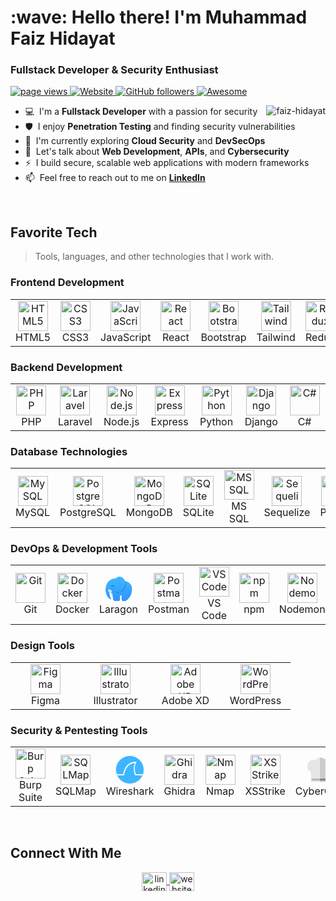 <h1 align="left" id="faiz-hidayat-title">:wave: Hello there! I'm Muhammad Faiz Hidayat</h1>
<h3 align="left">Fullstack Developer & Security Enthusiast</h3>

<p align="left">
  <a href="https://github.com/faiz-hidayat/faiz-hidayat">
    <img src="https://komarev.com/ghpvc/?username=faiz-hidayat" alt="page views" />
  </a>
  <a href="https://faiz-hidayat.com">
    <img alt="Website" src="https://img.shields.io/website?url=https%3A%2F%2Ffaiz-hidayat.com">
  </a>
  <a href="https://github.com/faiz-hidayat?tab=followers">
    <img alt="GitHub followers" src="https://img.shields.io/github/followers/faiz-hidayat?style=flat&logo=github">
  </a>
  <a href="https://github.com/abhisheknaiidu/awesome-github-profile-readme">
    <img alt="Awesome" src="https://awesome.re/mentioned-badge.svg">
  </a>
</p>

<a href="#faiz-hidayat-title">
  <img src="https://github-readme-stats.vercel.app/api?username=faiz-hidayat&show_icons=true&theme=react&count_private=true&include_all_commits=true" alt="faiz-hidayat" align="right" />
</a>

-   :computer: &nbsp;I'm a **Fullstack Developer** with a passion for security
-   :shield: &nbsp;I enjoy **Penetration Testing** and finding security vulnerabilities
-   :seedling: &nbsp;I'm currently exploring **Cloud Security** and **DevSecOps**
-   :speech_balloon: &nbsp;Let's talk about **Web Development**, **APIs**, and **Cybersecurity**
-   :zap: &nbsp;I build secure, scalable web applications with modern frameworks
-   :mailbox: &nbsp;Feel free to reach out to me on **[LinkedIn]**

<br>

<h2 align="left" id="faiz-hidayat-tech">Favorite Tech</h2>

> Tools, languages, and other technologies that I work with.

<h3>Frontend Development</h3>
<table>
  <tr>
    <td align="center" width="96">
      <a href="#faiz-hidayat-tech">
        <img src="https://cdn.jsdelivr.net/gh/devicons/devicon@latest/icons/html5/html5-original.svg" width="48" height="48" alt="HTML5" />
      </a>
      <br>HTML5
    </td>
    <td align="center" width="96">
      <a href="#faiz-hidayat-tech">
        <img src="https://cdn.jsdelivr.net/gh/devicons/devicon@latest/icons/css3/css3-original.svg" width="48" height="48" alt="CSS3" />
      </a>
      <br>CSS3
    </td>
    <td align="center" width="96">
      <a href="#faiz-hidayat-tech">
        <img src="https://cdn.jsdelivr.net/gh/devicons/devicon@latest/icons/javascript/javascript-original.svg" width="48" height="48" alt="JavaScript" />
      </a>
      <br>JavaScript
    </td>
    <td align="center" width="96">
      <a href="#faiz-hidayat-tech">
        <img src="https://cdn.jsdelivr.net/gh/devicons/devicon@latest/icons/react/react-original.svg" width="48" height="48" alt="React" />
      </a>
      <br>React
    </td>
    <td align="center" width="96">
      <a href="#faiz-hidayat-tech">
        <img src="https://cdn.jsdelivr.net/gh/devicons/devicon@latest/icons/bootstrap/bootstrap-original.svg" width="48" height="48" alt="Bootstrap" />
      </a>
      <br>Bootstrap
    </td>
    <td align="center" width="96">
      <a href="#faiz-hidayat-tech">
        <img src="https://cdn.jsdelivr.net/gh/devicons/devicon@latest/icons/tailwindcss/tailwindcss-original-wordmark.svg" width="48" height="48" alt="Tailwind" />
      </a>
      <br>Tailwind
    </td>
    <td align="center" width="96">
      <a href="#faiz-hidayat-tech">
        <img src="https://cdn.jsdelivr.net/gh/devicons/devicon@latest/icons/redux/redux-original.svg" width="48" height="48" alt="Redux" />
      </a>
      <br>Redux
    </td>
    <td align="center" width="96">
      <a href="#faiz-hidayat-tech">
        <img src="https://cdn.jsdelivr.net/gh/devicons/devicon@latest/icons/threejs/threejs-original.svg" width="48" height="48" alt="Three.js" />
      </a>
      <br>Three.js
    </td>
  </tr>
</table>

<h3>Backend Development</h3>
<table>
  <tr>
    <td align="center" width="96">
      <a href="#faiz-hidayat-tech">
        <img src="https://cdn.jsdelivr.net/gh/devicons/devicon@latest/icons/php/php-original.svg" width="48" height="48" alt="PHP" />
      </a>
      <br>PHP
    </td>
    <td align="center" width="96">
      <a href="#faiz-hidayat-tech">
        <img src="https://cdn.jsdelivr.net/gh/devicons/devicon@latest/icons/laravel/laravel-original.svg" width="48" height="48" alt="Laravel" />
      </a>
      <br>Laravel
    </td>
    <td align="center" width="96">
      <a href="#faiz-hidayat-tech">
        <img src="https://cdn.jsdelivr.net/gh/devicons/devicon@latest/icons/nodejs/nodejs-original.svg" width="48" height="48" alt="Node.js" />
      </a>
      <br>Node.js
    </td>
    <td align="center" width="96">
      <a href="#faiz-hidayat-tech">
        <img src="https://cdn.jsdelivr.net/gh/devicons/devicon@latest/icons/express/express-original.svg" width="48" height="48" alt="Express" />
      </a>
      <br>Express
    </td>
    <td align="center" width="96">
      <a href="#faiz-hidayat-tech">
        <img src="https://cdn.jsdelivr.net/gh/devicons/devicon@latest/icons/python/python-original.svg" width="48" height="48" alt="Python" />
      </a>
      <br>Python
    </td>
    <td align="center" width="96">
      <a href="#faiz-hidayat-tech">
        <img src="https://cdn.jsdelivr.net/gh/devicons/devicon@latest/icons/django/django-plain.svg" width="48" height="48" alt="Django" />
      </a>
      <br>Django
    </td>
    <td align="center" width="96">
      <a href="#faiz-hidayat-tech">
        <img src="https://cdn.jsdelivr.net/gh/devicons/devicon@latest/icons/csharp/csharp-original.svg" width="48" height="48" alt="C#" />
      </a>
      <br>C#
    </td>
  </tr>
</table>

<h3>Database Technologies</h3>
<table>
  <tr>
    <td align="center" width="96">
      <a href="#faiz-hidayat-tech">
        <img src="https://cdn.jsdelivr.net/gh/devicons/devicon@latest/icons/mysql/mysql-original.svg" width="48" height="48" alt="MySQL" />
      </a>
      <br>MySQL
    </td>
    <td align="center" width="96">
      <a href="#faiz-hidayat-tech">
        <img src="https://cdn.jsdelivr.net/gh/devicons/devicon@latest/icons/postgresql/postgresql-original.svg" width="48" height="48" alt="PostgreSQL" />
      </a>
      <br>PostgreSQL
    </td>
    <td align="center" width="96">
      <a href="#faiz-hidayat-tech">
        <img src="https://cdn.jsdelivr.net/gh/devicons/devicon@latest/icons/mongodb/mongodb-original.svg" width="48" height="48" alt="MongoDB" />
      </a>
      <br>MongoDB
    </td>
    <td align="center" width="96">
      <a href="#faiz-hidayat-tech">
        <img src="https://cdn.jsdelivr.net/gh/devicons/devicon@latest/icons/sqlite/sqlite-original.svg" width="48" height="48" alt="SQLite" />
      </a>
      <br>SQLite
    </td>
    <td align="center" width="96">
      <a href="#faiz-hidayat-tech">
        <img src="https://cdn.jsdelivr.net/gh/devicons/devicon@latest/icons/microsoftsqlserver/microsoftsqlserver-plain-wordmark.svg" width="48" height="48" alt="MS SQL" />
      </a>
      <br>MS SQL
    </td>
    <td align="center" width="96">
      <a href="#faiz-hidayat-tech">
        <img src="https://cdn.jsdelivr.net/gh/devicons/devicon@latest/icons/sequelize/sequelize-original.svg" width="48" height="48" alt="Sequelize" />
      </a>
      <br>Sequelize
    </td>
    <td align="center" width="96">
      <a href="#faiz-hidayat-tech">
        <img src="https://cdn.jsdelivr.net/gh/devicons/devicon@latest/icons/prisma/prisma-original.svg" width="48" height="48" alt="Prisma" />
      </a>
      <br>Prisma
    </td>
  </tr>
</table>

<h3>DevOps & Development Tools</h3>
<table>
  <tr>
    <td align="center" width="96">
      <a href="#faiz-hidayat-tech">
        <img src="https://cdn.jsdelivr.net/gh/devicons/devicon@latest/icons/git/git-original.svg" width="48" height="48" alt="Git" />
      </a>
      <br>Git
    </td>
    <td align="center" width="96">
      <a href="#faiz-hidayat-tech">
        <img src="https://cdn.jsdelivr.net/gh/devicons/devicon@latest/icons/docker/docker-original.svg" width="48" height="48" alt="Docker" />
      </a>
      <br>Docker
    </td>
    <td align="center" width="96">
      <a href="#faiz-hidayat-tech">
        <svg viewBox="-58.56999999999999 -59.93000000000002 908.27 797.3599999999999" xmlns="http://www.w3.org/2000/svg" width="48" height="48"><linearGradient id="a" gradientUnits="userSpaceOnUse" x1="400.117" x2="400.117" y1="22.293" y2="715"><stop offset=".018" stop-color="#3bb6ff"/><stop offset=".302" stop-color="#39afff"/><stop offset=".552" stop-color="#36a3ff"/><stop offset=".717" stop-color="#359fff"/><stop offset=".832" stop-color="#3398ff"/><stop offset=".964" stop-color="#3297ff"/></linearGradient><path d="M25.27 252.7c1.36-4.1 58.96-201.67 287.1-204.43 0 0 95.66-108.2 226 0 0 0 35.36 29.06 54.76 89.4 0 0 171.14 25.96 198.84 167.4 0 0 57.73 232.9-137.77 396.53 0 0-27.53 22.03-45.87 32.27 0 0-40.66.06-49.06 0-17.9-.14-29.2 0-45.47 0 0 0-25-8.94-26.03-37.5 0 0-2.1-99.34-1.54-116.5 0 0 .5-16.07-22.9-15.07 0 0-22.33-2.57-25.5 16.63 0 0-.53 102.47-1.03 120.64 0 0-1.57 30.23-35.37 31.7 0 0-121.16 3.66-137.26-2.07 0 0-28.07-5.2-30.17-31.73 0 0-22.9-135.2-27.03-177.27 0 0-76.97-42.67-92.57-54.1 0 0 5.2 137.77 53.03 196.03 0 0 8.34 7.3-8.33 17.67 0 0-6.23 5.2-12.5 2.13 0 0-205.17-114.6-129.6-407.1" fill="url(#a)"/><path d="M254.93 441.17s179 102.03 287.3-61.77c0 0 87.7-114.53 52.77-236.7 0 0 61.5 102.67-57.5 261.97.03.03-100.9 142.03-282.57 36.5z" fill="#069"/><path d="M184.1 417.1s12.77 59.1-26.5 77.7c0 0-89.33-36.8-80.3-104.77 0 0 2.8-16.96 19.43-6.56 0 0 39.54 21.5 70.74 27.7-.04 0 15.83 1.46 16.63 5.93z" fill="#cee6ff"/><path d="M159.3 317.2s13.47-57.57 64.3-53.93c0 0 43.2 1.16 44.73 60.56 0 .04-34.03-88.83-109.03-6.63z" fill="#069"/></svg>
      </a>
      <br>Laragon
    </td>
    <td align="center" width="96">
      <a href="#faiz-hidayat-tech">
        <img src="https://cdn.jsdelivr.net/gh/devicons/devicon@latest/icons/postman/postman-original.svg" width="48" height="48" alt="Postman" />
      </a>
      <br>Postman
    </td>
    <td align="center" width="96">
      <a href="#faiz-hidayat-tech">
        <img src="https://cdn.jsdelivr.net/gh/devicons/devicon@latest/icons/vscode/vscode-original.svg" width="48" height="48" alt="VS Code" />
      </a>
      <br>VS Code
    </td>
    <td align="center" width="96">
      <a href="#faiz-hidayat-tech">
        <img src="https://cdn.jsdelivr.net/gh/devicons/devicon@latest/icons/npm/npm-original-wordmark.svg" width="48" height="48" alt="npm" />
      </a>
      <br>npm
    </td>
    <td align="center" width="96">
      <a href="#faiz-hidayat-tech">
        <img src="https://cdn.jsdelivr.net/gh/devicons/devicon@latest/icons/nodemon/nodemon-original.svg" width="48" height="48" alt="Nodemon" />
      </a>
      <br>Nodemon
    </td>
    <td align="center" width="96">
      <a href="#faiz-hidayat-tech">
        <img src="https://cdn.jsdelivr.net/gh/devicons/devicon@latest/icons/gitlab/gitlab-original.svg" width="48" height="48" alt="GitLab" />
      </a>
      <br>GitLab
    </td>
    <td align="center" width="96">
      <a href="#faiz-hidayat-tech">
        <img src="https://cdn.jsdelivr.net/gh/devicons/devicon@latest/icons/vercel/vercel-original.svg" width="48" height="48" alt="Vercel" />
      </a>
      <br>Vercel
    </td>
  </tr>
</table>

<h3>Design Tools</h3>
<table>
  <tr>
    <td align="center" width="96">
      <a href="#faiz-hidayat-tech">
        <img src="https://cdn.jsdelivr.net/gh/devicons/devicon@latest/icons/figma/figma-original.svg" width="48" height="48" alt="Figma" />
      </a>
      <br>Figma
    </td>
    <td align="center" width="96">
      <a href="#faiz-hidayat-tech">
        <img src="https://cdn.jsdelivr.net/gh/devicons/devicon@latest/icons/illustrator/illustrator-plain.svg" width="48" height="48" alt="Illustrator" />
      </a>
      <br>Illustrator
    </td>
    <td align="center" width="96">
      <a href="#faiz-hidayat-tech">
        <img src="https://cdn.jsdelivr.net/gh/devicons/devicon@latest/icons/xd/xd-original.svg" width="48" height="48" alt="Adobe XD" />
      </a>
      <br>Adobe XD
    </td>
    <td align="center" width="96">
      <a href="#faiz-hidayat-tech">
        <img src="https://cdn.jsdelivr.net/gh/devicons/devicon@latest/icons/wordpress/wordpress-plain.svg" width="48" height="48" alt="WordPress" />
      </a>
      <br>WordPress
    </td>
  </tr>
</table>

<h3>Security & Pentesting Tools</h3>
<table>
  <tr>
    <td align="center" width="96">
      <a href="#faiz-hidayat-tech">
        <img src="https://www.dockhunt.com/_next/image?url=https%3A%2F%2Fdockhunt-images.nyc3.cdn.digitaloceanspaces.com%2Ff5f43386-11d9-4978-b8f0-1497a875881e&w=384&q=75" width="48" height="48" alt="Burp Suite" />
      </a>
      <br>Burp Suite
    </td>
    <td align="center" width="96">
      <a href="#faiz-hidayat-tech">
        <img src="https://cdn.brandfetch.io/idha8gcsl6/w/807/h/417/theme/dark/logo.png?c=1dxbfHSJFAPEGdCLU4o5B" width="48" height="48" alt="SQLMap" />
      </a>
      <br>SQLMap
    </td>
    <td align="center" width="96">
      <a href="#faiz-hidayat-tech">
        <svg enable-background="new 0 0 64 64" height="48" viewBox="0 0 48 48" width="48" xmlns="http://www.w3.org/2000/svg" xmlns:xlink="http://www.w3.org/1999/xlink"><linearGradient id="a" gradientUnits="userSpaceOnUse" x1="24.200474" x2="24.111375" y1=".990047" y2="48.034597"><stop offset="0" stop-color="#80b3ff"/><stop offset="1" stop-color="#298fc4"/></linearGradient><linearGradient id="b" gradientUnits="userSpaceOnUse" x1="23.717162" x2="24.250978" y1="46.748524" y2="1.140137"><stop offset="0" stop-color="#f2f2f2"/><stop offset="1" stop-color="#f9f9f9"/></linearGradient><circle cx="24" cy="24" fill="url(#a)" r="23.5"/><path d="m24 0c-13.243463 0-24 10.756537-24 24s10.756537 24 24 24 24-10.756537 24-24-10.756537-24-24-24zm0 1.9199219c12.205818 0 22.080078 9.8742601 22.080078 22.0800781 0 2.487579-.415464 4.875429-1.171875 7.105469h-11.009765c-.383001-.855-4.695344-10.719.472656-18.5.133-.234.16775-.52325.09375-.78125-.035-.16-.11275-.3125-.21875-.4375-.199-.211-.49225-.329453-.78125-.314453h-.001953v.001953c-9.316.141-14.529297 5.453-17.279297 10.625-2.516 4.734-2.896703 8.64825-2.970703 9.40625h-10.1210941c-.7564111-2.23004-1.171875-4.61789-1.171875-7.105469 0-12.205818 9.8742601-22.0800781 22.0800781-22.0800781zm8.023438 11.3710941c-4.461 8.93.222656 19.25.222656 19.25.035.043.078.086.125.125.172.254.469343.423453.777344.439453h10.96875c-3.465115 7.654201-11.160059 12.974609-20.117188 12.974609s-16.6520734-5.320408-20.1171875-12.974609h10.1113285c.285 0 .563-.12875.75-.34375.105-.125.18375-.277453.21875-.439453.004-.043.004-.086 0-.125 0 0 .469-4.738 3-9.5 2.363-4.441 6.564547-8.73425 14.060547-9.40625z" fill="url(#b)"/></svg>
      </a>
      <br>Wireshark
    </td>
    <td align="center" width="96">
      <a href="#faiz-hidayat-tech">
        <img src="https://ghidra-sre.org/images/GHIDRA_1.png" width="48" height="48" alt="Ghidra" />
      </a>
      <br>Ghidra
    </td>
    <td align="center" width="96">
      <a href="#faiz-hidayat-tech">
        <img src="https://cdn.brandfetch.io/idHnSFcYKj/w/400/h/400/theme/dark/icon.png?c=1dxbfHSJFAPEGdCLU4o5B" width="48" height="48" alt="Nmap" />
      </a>
      <br>Nmap
    </td>
    <td align="center" width="96">
      <a href="#faiz-hidayat-tech">
        <img src="https://camo.githubusercontent.com/0899d46f6fbc9cbfaa378de3bc94c035e8189a3f6cd791581e2250969d223781/68747470733a2f2f696d6167652e6962622e636f2f637075596f412f7873737472696b652d6c6f676f2e706e67" width="48" height="48" alt="XSStrike" />
      </a>
      <br>XSStrike
    </td>
    <td align="center" width="96">
    <a href="#faiz-hidayat-tech">
        <svg xmlns="http://www.w3.org/2000/svg" viewBox="0 0 48 48" width="48" height="48"><defs><filter id="a" width="1.073" height="1.086" x="-.037" y="-.042" style="color-interpolation-filters:sRGB"><feFlood flood-color="#000" flood-opacity=".498" result="flood"/><feComposite in="flood" in2="SourceGraphic" operator="in" result="composite1"/><feGaussianBlur in="composite1" result="blur" stdDeviation="5"/><feOffset dy=".7" result="offset"/><feComposite in="SourceGraphic" in2="offset" result="composite2"/></filter></defs><g style="filter:url(#a)" transform="translate(-11.38 -82.023) scale(.13625)"><path d="M243.67 877.597v32.01h97.944v-32.01z" style="color:#000;clip-rule:nonzero;display:inline;overflow:visible;visibility:visible;opacity:1;isolation:auto;mix-blend-mode:normal;color-interpolation:sRGB;color-interpolation-filters:linearRGB;solid-color:#000;solid-opacity:1;fill:gray;fill-opacity:1;fill-rule:nonzero;stroke:none;stroke-width:4.5;stroke-linecap:butt;stroke-linejoin:round;stroke-miterlimit:4;stroke-dasharray:none;stroke-dashoffset:0;stroke-opacity:1;color-rendering:auto;image-rendering:auto;shape-rendering:auto;text-rendering:auto;enable-background:accumulate"/><path d="M243.67 877.597h-97.945v32.01h97.945z" style="color:#000;clip-rule:nonzero;display:inline;overflow:visible;visibility:visible;opacity:1;isolation:auto;mix-blend-mode:normal;color-interpolation:sRGB;color-interpolation-filters:linearRGB;solid-color:#000;solid-opacity:1;fill:#b3b3b3;fill-opacity:1;fill-rule:nonzero;stroke:none;stroke-width:4.5;stroke-linecap:butt;stroke-linejoin:round;stroke-miterlimit:4;stroke-dasharray:none;stroke-dashoffset:0;stroke-opacity:1;color-rendering:auto;image-rendering:auto;shape-rendering:auto;text-rendering:auto;enable-background:accumulate"/><path d="M252.434 634.658c-2.93.024-5.857.226-8.764.606V882.17h102.825v-51.593c.341-2.2.646-4.394.83-6.139l.747-7.062 6.411-2.556 6.411-2.558 9.349 7.557c5.141 4.158 10.347 7.56 11.567 7.564 3.054.01 24.902-22.495 24.902-25.65 0-1.333-3.326-6.687-7.389-11.894l-7.386-9.468 2.329-5.442c1.28-2.993 2.662-5.815 3.068-6.27.405-.454 6.446-1.77 13.424-2.924l12.688-2.097.32-17.456c.191-10.425-.14-17.923-.822-18.615-.629-.638-6.644-1.996-13.365-3.017l-12.217-1.856-2.695-6.714-2.69-6.712 7.368-9.557c4.052-5.256 7.367-10.339 7.367-11.295 0-2.045-22.898-25.963-24.856-25.963-.735 0-5.86 3.457-11.39 7.684l-10.052 7.689-6.16-2.589-5.964-2.503-.197-.091-1.896-12.342c-1.043-6.79-2.458-13.03-3.145-13.869-.961-1.174-9.08-1.716-17.203-1.665-8.122.052-16.25.692-17.221 1.878-.695.849-1.895 5.904-2.85 11.686-13.78-15.039-33.095-23.61-53.344-23.673zm-8.764 269.373v16.911h102.825v-16.91z" style="color:#000;clip-rule:nonzero;display:inline;overflow:visible;visibility:visible;opacity:1;isolation:auto;mix-blend-mode:normal;color-interpolation:sRGB;color-interpolation-filters:linearRGB;solid-color:#000;solid-opacity:1;fill:#ccc;fill-opacity:1;fill-rule:nonzero;stroke:none;stroke-width:4.5;stroke-linecap:butt;stroke-linejoin:round;stroke-miterlimit:4;stroke-dasharray:none;stroke-dashoffset:0;stroke-opacity:1;color-rendering:auto;image-rendering:auto;shape-rendering:auto;text-rendering:auto;enable-background:accumulate"/><path d="M243.67 635.263a73.11 74.108 0 0 0-50.247 29.884 73.11 74.108 0 0 0-24.788-4.488 73.11 74.108 0 0 0-73.11 74.109 73.11 74.108 0 0 0 44.893 68.352v79.05H243.67zm0 268.768H140.418v16.911H243.67z" style="color:#000;clip-rule:nonzero;display:inline;overflow:visible;visibility:visible;opacity:1;isolation:auto;mix-blend-mode:normal;color-interpolation:sRGB;color-interpolation-filters:linearRGB;solid-color:#000;solid-opacity:1;fill:#e6e6e6;fill-opacity:1;fill-rule:nonzero;stroke:none;stroke-width:4.5;stroke-linecap:butt;stroke-linejoin:round;stroke-miterlimit:4;stroke-dasharray:none;stroke-dashoffset:0;stroke-opacity:1;color-rendering:auto;image-rendering:auto;shape-rendering:auto;text-rendering:auto;enable-background:accumulate"/><path d="M141.93 901.472h204.285" style="fill:none;fill-rule:evenodd;stroke:none;stroke-width:5;stroke-linecap:butt;stroke-linejoin:miter;stroke-miterlimit:4;stroke-dasharray:none;stroke-opacity:1"/></g></svg>
    </a>
    <br>CyberChef
    </td>
</tr>
</table>

<br>

<h2 align="left">Connect With Me</h2>

<p align="center">
<a href="https://linkedin.com/in/faiz-hidayat" target="_blank">
    <img align="center" src="https://cdn.jsdelivr.net/npm/simple-icons@3.0.1/icons/linkedin.svg" alt="linkedin" height="30" width="40" />
</a>
<a href="https://portofolio-iz.netlify.app/" target="_blank">
    <img align="center" src="https://cdn.jsdelivr.net/npm/simple-icons@3.0.1/icons/googlechrome.svg" alt="website" height="30" width="40" />
</a>
</p>

<!-- links -->

[LinkedIn]: https://linkedin.com/in/faiz-hidayat "Muhammad Faiz Hidayat LinkedIn"
